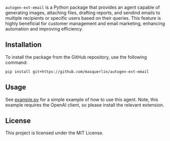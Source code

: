 `autogen-ext-email` is a Python package that provides an agent capable of generating images, attaching files, drafting reports, and sendind emails to multiple recipients or specific users based on their queries. This feature is highly beneficial for customer management and email marketing, enhancing automation and improving efficiency.

## Installation

[](https://github.com/masquerlin/autogen-ext-email/blob/main/README.md#installation)

To install the package from the GitHub repository, use the following command:

```shell
pip install git+https://github.com/masquerlin/autogen-ext-email
```

## Usage

[](https://github.com/masquerlin/autogen-ext-email/blob/main/README.md#usage)

See [example.py](https://github.com/gagb/autogen-yt-agent/blob/main/example.py) for a simple example of how to use this agent. Note, this example requires the OpenAI client, so please install the relevant extension.

## License

[](https://github.com/masquerlin/autogen-ext-email/blob/main/README.md#license)

This project is licensed under the MIT License.
